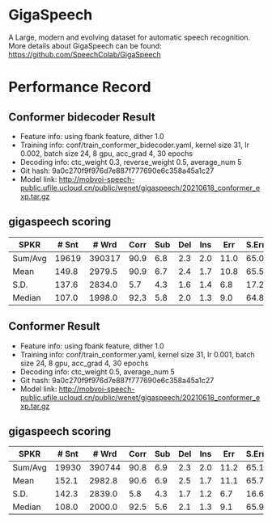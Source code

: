 # GigaSpeech
A Large, modern and evolving dataset for automatic speech recognition. More details about GigaSpeech can be found:  https://github.com/SpeechColab/GigaSpeech

# Performance Record

## Conformer bidecoder Result

* Feature info: using fbank feature, dither 1.0
* Training info: conf/train_conformer_bidecoder.yaml, kernel size 31, lr 0.002, batch size 24, 8 gpu, acc_grad 4, 30 epochs
* Decoding info: ctc_weight 0.3, reverse_weight 0.5, average_num 5
* Git hash: 9a0c270f9f976d7e887f777690e6c358a45a1c27
* Model link: http://mobvoi-speech-public.ufile.ucloud.cn/public/wenet/gigaspeech/20210618_conformer_exp.tar.gz

## gigaspeech scoring
| SPKR          | # Snt |  # Wrd | Corr | Sub | Del | Ins | Err  | S.Err |
|---------------|-------|--------|------|-----|-----|-----|------|-------|
| Sum/Avg       |19619  | 390317 | 90.9 | 6.8 | 2.3 | 2.0 | 11.0 | 65.0  |
| Mean          |149.8  | 2979.5 | 90.9 | 6.7 | 2.4 | 1.7 | 10.8 | 65.5  |
| S.D.          |137.6  | 2834.0 |  5.7 | 4.3 | 1.6 | 1.4 |  6.8 | 17.2  |
| Median        |107.0  | 1998.0 | 92.3 | 5.8 | 2.0 | 1.3 |  9.0 | 64.8  |

## Conformer Result

* Feature info: using fbank feature, dither 1.0
* Training info: conf/train_conformer.yaml, kernel size 31, lr 0.001, batch size 24, 8 gpu, acc_grad 4, 30 epochs
* Decoding info: ctc_weight 0.5, average_num 5
* Git hash: 9a0c270f9f976d7e887f777690e6c358a45a1c27
* Model link: http://mobvoi-speech-public.ufile.ucloud.cn/public/wenet/gigaspeech/20210618_conformer_exp.tar.gz

## gigaspeech scoring

| SPKR          | # Snt |  # Wrd | Corr | Sub | Del | Ins | Err  | S.Err |
|---------------|-------|--------|------|-----|-----|-----|------|-------|
| Sum/Avg       | 19930 | 390744 | 90.8 | 6.9 | 2.3 | 2.0 | 11.2 | 65.1  |
| Mean          | 152.1 | 2982.8 | 90.6 | 6.9 | 2.5 | 1.7 | 11.1 | 65.7  |
| S.D.          | 142.3 | 2839.0 |  5.8 | 4.3 | 1.7 | 1.2 |  6.7 | 16.6  |
| Median        | 108.0 | 2000.0 | 92.5 | 5.6 | 2.1 | 1.3 |  9.1 | 65.9  |
